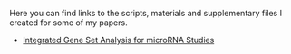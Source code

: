 
Here you can find links to the scripts, materials and supplementary files I created for some of my papers.

- [Integrated Gene Set Analysis for microRNA Studies](http://dmontaner-papers.github.io/gsa4mirna/)


<!--
<a href="http://www.dmontaner.com">http://www.dmontaner.com</a>
-->
